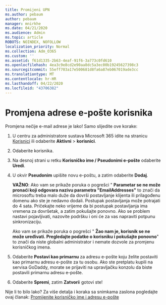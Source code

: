 ```yaml
---
title: Promijeni UPN
ms.author: pebaum
author: pebaum
manager: mnirkhe
ms.date: 04/21/2020
ms.audience: Admin
ms.topic: article
ROBOTS: NOINDEX, NOFOLLOW
localization_priority: Normal
ms.collection: Adm_O365
ms.custom: ''
ms.assetid: f61d1335-2b63-4eaf-91f6-3a773c0fd610
ms.openlocfilehash: 4ea3c9e8cd2e90aa8dc5a3ec00b19245627398c3
ms.sourcegitcommit: 55eff703a17e500681d8fa6a87eb067019ade3cc
ms.translationtype: MT
ms.contentlocale: hr-HR
ms.lasthandoff: 04/22/2020
ms.locfileid: "43706382"
---
```

# <a name="change-a-users-email-address"></a>Promjena adrese e-pošte korisnika

Promjena nečije e-mail adrese je lako! Samo slijedite ove korake:
  
1. U centru za administratore sustava Microsoft 365 idite na stranicu [Korisnici](https://go.microsoft.com/fwlink/p/?linkid=834822) ili odaberite **Aktivni** \> **korisnici**.
    
2. Odaberite korisnika.
    
3. Na desnoj strani u retku **Korisničko ime / Pseudonimi e-pošte** odaberite **Uredi**.
    
4. U okvir **Pseudonim** upišite novu e-poštu, a zatim odaberite **Dodaj**.
    
    **VAŽNO**: Ako vam se prikaže poruka o pogrešci " **Parametar se ne može pronaći koji odgovara nazivu parametra "EmailAddresses"** to znači da microsoftu treba malo duže da dovrši postavljanje klijenta ili prilagođenu domenu ako ste je nedavno dodali. Postupak postavljanja može potrajati do 4 sata. Pričekajte neko vrijeme da bi postupak postavljanja ima vremena za dovršetak, a zatim pokušajte ponovno. Ako se problem nastavi pojavljivati, nazovite podršku i oni će za vas napraviti potpunu sinkronizaciju.
    
    Ako vam se prikaže poruka o pogrešci " **Žao nam je, korisnik se ne može uređivati. Pregledajte podatke o korisniku i pokušajte ponovno**" to znači da niste globalni administrator i nemate dozvole za promjenu korisničkog imena.
    
5. Odaberite **Postavi kao primarnu** za adresu e-pošte koju želite postaviti kao primarnu adresu e-pošte za tu osobu. Ako ste pretplatu kupili na servisa GoDaddy, morate se prijaviti na upravljačku konzolu da biste postavili primarnu adresu e-pošte. 
    
6. Odaberite **Spremi**, zatim **Zatvori**i gotovi ste!
    
Nije li to bilo lako? Za više detalja i koraka sa snimkama zaslona pogledajte ovaj članak: [Promijenite korisničko ime i adresu e-pošte](https://docs.microsoft.com/office365/admin/add-users/change-a-user-name-and-email-address)
  


